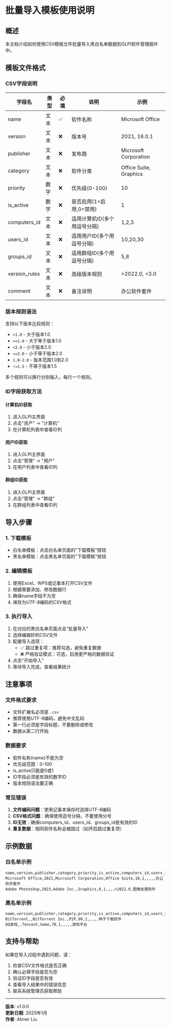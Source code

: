 # 批量导入模板使用说明

## 概述
本文档介绍如何使用CSV模板文件批量导入黑白名单数据到GLPI软件管理插件中。

## 模板文件格式

### CSV字段说明

| 字段名 | 类型 | 必填 | 说明 | 示例 |
|--------|------|------|------|------|
| name | 文本 | ✅ | 软件名称 | Microsoft Office |
| version | 文本 | ❌ | 版本号 | 2021, 16.0.1 |
| publisher | 文本 | ❌ | 发布商 | Microsoft Corporation |
| category | 文本 | ❌ | 软件分类 | Office Suite, Graphics |
| priority | 数字 | ❌ | 优先级(0-100) | 10 |
| is_active | 数字 | ❌ | 是否启用(1=启用,0=禁用) | 1 |
| computers_id | 文本 | ❌ | 适用计算机ID(多个用逗号分隔) | 1,2,3 |
| users_id | 文本 | ❌ | 适用用户ID(多个用逗号分隔) | 10,20,30 |
| groups_id | 文本 | ❌ | 适用群组ID(多个用逗号分隔) | 5,8 |
| version_rules | 文本 | ❌ | 高级版本规则 | >2022.0, <3.0 |
| comment | 文本 | ❌ | 备注说明 | 办公软件套件 |

### 版本规则语法

支持以下版本比较规则：

- `>1.0` - 大于版本1.0
- `>=1.0` - 大于等于版本1.0
- `<2.0` - 小于版本2.0
- `<=2.0` - 小于等于版本2.0
- `1.0-2.0` - 版本范围1.0到2.0
- `!=1.5` - 不等于版本1.5

多个规则可以换行分别输入，每行一个规则。

### ID字段获取方法

#### 计算机ID获取
1. 进入GLPI主界面
2. 点击"资产" -> "计算机"
3. 在计算机列表中查看ID列

#### 用户ID获取
1. 进入GLPI主界面
2. 点击"管理" -> "用户"
3. 在用户列表中查看ID列

#### 群组ID获取
1. 进入GLPI主界面
2. 点击"管理" -> "群组"
3. 在群组列表中查看ID列

## 导入步骤

### 1. 下载模板
- 白名单模板：点击白名单页面的"下载模板"按钮
- 黑名单模板：点击黑名单页面的"下载模板"按钮

### 2. 编辑模板
1. 使用Excel、WPS或记事本打开CSV文件
2. 根据需要添加、修改数据行
3. 确保name字段不为空
4. 保存为UTF-8编码的CSV格式

### 3. 执行导入
1. 在对应的黑白名单页面点击"批量导入"
2. 选择编辑好的CSV文件
3. 配置导入选项：
   - ✅ 跳过重复项：推荐勾选，避免重复数据
   - ❌ 严格验证模式：可选，启用更严格的数据验证
4. 点击"开始导入"
5. 等待导入完成，查看结果统计

## 注意事项

### 文件格式要求
- 文件扩展名必须是 `.csv`
- 推荐使用UTF-8编码，避免中文乱码
- 第一行必须是字段标题，不要删除或修改
- 数据从第二行开始

### 数据要求
- 软件名称(name)不能为空
- 优先级范围：0-100
- is_active只能是0或1
- ID字段必须是有效的数字ID
- 版本规则语法要正确

### 常见错误
1. **文件编码问题**：使用记事本保存时选择UTF-8编码
2. **CSV格式问题**：确保使用逗号分隔，不要使用分号
3. **ID无效**：确保computers_id、users_id、groups_id是有效的ID
4. **重复数据**：相同软件名称会被跳过（如开启跳过重复项）

## 示例数据

### 白名单示例
```csv
name,version,publisher,category,priority,is_active,computers_id,users_id,groups_id,version_rules,comment
Microsoft Office,2021,Microsoft Corporation,Office Suite,10,1,,,,,办公软件套件
Adobe Photoshop,2023,Adobe Inc.,Graphics,8,1,,,,>2022.0,图像处理软件
```

### 黑名单示例
```csv
name,version,publisher,category,priority,is_active,computers_id,users_id,groups_id,version_rules,comment
BitTorrent,,BitTorrent Inc.,P2P,90,1,,,,,种子下载软件
QQ游戏,,Tencent,Game,70,1,,,,,游戏平台
```

## 支持与帮助

如果在导入过程中遇到问题，请：

1. 检查CSV文件格式是否正确
2. 确认必填字段是否为空
3. 验证ID字段是否有效
4. 查看导入结果中的错误信息
5. 联系系统管理员获取帮助

---

**版本**: v1.0.0  
**更新日期**: 2025年1月  
**作者**: Abner Liu